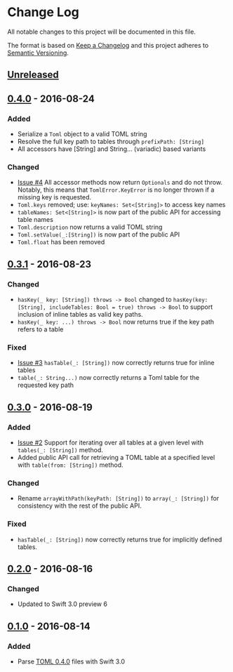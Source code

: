 # Change Log
All notable changes to this project will be documented in this file.

The format is based on [Keep a Changelog](http://keepachangelog.com/)
and this project adheres to [Semantic Versioning](http://semver.org/).

## [Unreleased]

## [0.4.0] - 2016-08-24
### Added
- Serialize a `Toml` object to a valid TOML string
- Resolve the full key path to tables through `prefixPath: [String]`
- All accessors have [String] and String... (variadic) based variants

### Changed
- [Issue #4] All accessor methods now return `Optionals` and do not throw.  Notably, this
  means that `TomlError.KeyError` is no longer thrown if a missing key is
  requested.
- `Toml.keys` removed; use: `keyNames: Set<[String]>` to access key names
- `tableNames: Set<[String]>` is now part of the public API for accessing table names
- `Toml.description` now returns a valid TOML string
- `Toml.setValue(_:[String])` is now part of the public API
- `Toml.float` has been removed

## [0.3.1] - 2016-08-23
### Changed
- `hasKey(_ key: [String]) throws -> Bool` changed to
  `hasKey(key: [String], includeTables: Bool = true) throws -> Bool` to support
  inclusion of inline tables as valid key paths.
- `hasKey(_ key: ...) throws -> Bool` now returns true if the key path refers
  to a table

### Fixed
- [Issue #3] `hasTable(_: [String])` now correctly returns true for inline tables
- `table(_: String...)` now correctly returns a Toml table for the requested
  key path

## [0.3.0] - 2016-08-19
### Added
- [Issue #2] Support for iterating over all tables at a given level with `tables(_: [String])`
  method.
- Added public API call for retrieving a TOML table at a specified level with
  `table(from: [String])` method.

### Changed
- Rename `arrayWithPath(keyPath: [String])` to `array(_: [String])` for consistency
  with the rest of the public API.

### Fixed
- `hasTable(_: [String])` now correctly returns true for implicitly defined tables.

## [0.2.0] - 2016-08-16
### Changed
- Updated to Swift 3.0 preview 6

## [0.1.0] - 2016-08-14
### Added
- Parse [TOML 0.4.0](https://github.com/toml-lang/toml) files with Swift 3.0

[Unreleased]: https://github.com/jdfergason/swift-toml/compare/v0.4.0...HEAD
[0.4.0]: https://github.com/jdfergason/swift-toml/compare/v0.3.1...v0.4.0
[0.3.1]: https://github.com/jdfergason/swift-toml/compare/v0.3.0...v0.3.1
[0.3.0]: https://github.com/jdfergason/swift-toml/compare/v0.2.0...v0.3.0
[0.2.0]: https://github.com/jdfergason/swift-toml/compare/v0.1.0...v0.2.0
[0.1.0]: https://github.com/jdfergason/swift-toml/tree/v0.1.0
[Issue #2]: https://github.com/jdfergason/swift-toml/issues/2
[Issue #3]: https://github.com/jdfergason/swift-toml/issues/3
[Issue #4]: https://github.com/jdfergason/swift-toml/issues/4
